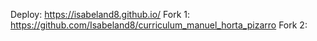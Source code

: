 Deploy: https://isabeland8.github.io/
Fork 1: https://github.com/Isabeland8/curriculum_manuel_horta_pizarro
Fork 2:
